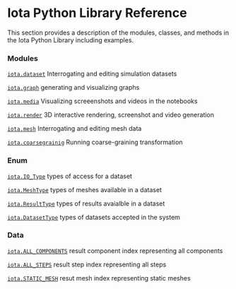# Iota Python Library Reference

This section provides a description of the modules, classes, and methods in the Iota Python Library including examples.


### Modules

[`iota.dataset`](datasets.md) Interrogating and editing simulation datasets 

[`iota.graph`](graphs.md) generating and visualizing graphs

[`iota.media`](media.md) Visualizing screeenshots and videos in the notebooks

[`iota.render`](render.md) 3D interactive rendering, screenshot and video generation

[`iota.mesh`](mesh.md) Interrogating and editing mesh data

[`iota.coarsegrainig`](coarsegraining.md) Running coarse-graining transformation


### Enum

[`iota.IO_Type`](iota_enums.md) types of access for a dataset

[`iota.MeshType`](iota_enums.md) types of meshes available in a dataset

[`iota.ResultType`](iota_enums.md) types of results avaialble in a dataset

[`iota.DatasetType`](iota_enums.md) types of datasets accepted in the system

### Data

[`iota.ALL_COMPONENTS`](auxiliar.md) result component index representing all components

[`iota.ALL_STEPS`](auxiliar.md) result step index representing all steps

[`iota.STATIC_MESH`](auxiliar.md) resut mesh index representing static meshes

